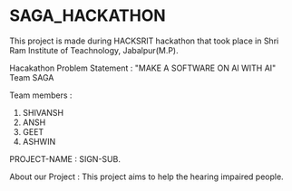 # SAGA_HACKATHON
This project is made during HACKSRIT hackathon that took place in Shri Ram Institute of Teachnology, Jabalpur(M.P).

Hacakathon Problem Statement :
"MAKE A SOFTWARE ON AI WITH AI"
Team SAGA 

Team members :
1. SHIVANSH 
2. ANSH
3. GEET 
4. ASHWIN

PROJECT-NAME : SIGN-SUB.

About our Project : This project aims to help the hearing impaired people.
